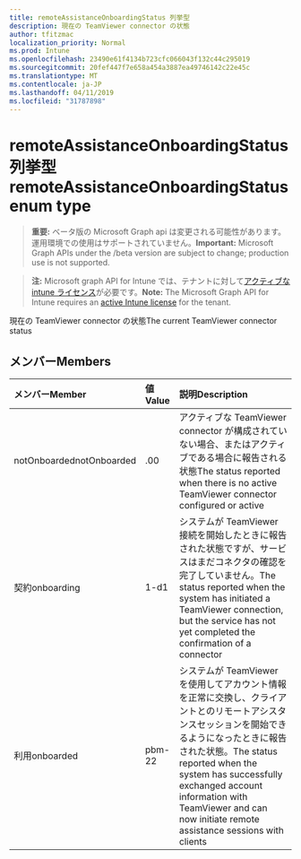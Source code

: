 ```yaml
---
title: remoteAssistanceOnboardingStatus 列挙型
description: 現在の TeamViewer connector の状態
author: tfitzmac
localization_priority: Normal
ms.prod: Intune
ms.openlocfilehash: 23490e61f4134b723cfc066043f132c44c295019
ms.sourcegitcommit: 20fef447f7e658a454a3887ea49746142c22e45c
ms.translationtype: MT
ms.contentlocale: ja-JP
ms.lasthandoff: 04/11/2019
ms.locfileid: "31787898"
---
```

# <a name="remoteassistanceonboardingstatus-enum-type"></a><span data-ttu-id="b4fbf-103">remoteAssistanceOnboardingStatus 列挙型</span><span class="sxs-lookup"><span data-stu-id="b4fbf-103">remoteAssistanceOnboardingStatus enum type</span></span>

> <span data-ttu-id="b4fbf-104">**重要:** ベータ版の Microsoft Graph api は変更される可能性があります。運用環境での使用はサポートされていません。</span><span class="sxs-lookup"><span data-stu-id="b4fbf-104">**Important:** Microsoft Graph APIs under the /beta version are subject to change; production use is not supported.</span></span>

> <span data-ttu-id="b4fbf-105">**注:** Microsoft graph API for Intune では、テナントに対して[アクティブな intune ライセンス](https://go.microsoft.com/fwlink/?linkid=839381)が必要です。</span><span class="sxs-lookup"><span data-stu-id="b4fbf-105">**Note:** The Microsoft Graph API for Intune requires an [active Intune license](https://go.microsoft.com/fwlink/?linkid=839381) for the tenant.</span></span>

<span data-ttu-id="b4fbf-106">現在の TeamViewer connector の状態</span><span class="sxs-lookup"><span data-stu-id="b4fbf-106">The current TeamViewer connector status</span></span>

## <a name="members"></a><span data-ttu-id="b4fbf-107">メンバー</span><span class="sxs-lookup"><span data-stu-id="b4fbf-107">Members</span></span>
|<span data-ttu-id="b4fbf-108">メンバー</span><span class="sxs-lookup"><span data-stu-id="b4fbf-108">Member</span></span>|<span data-ttu-id="b4fbf-109">値</span><span class="sxs-lookup"><span data-stu-id="b4fbf-109">Value</span></span>|<span data-ttu-id="b4fbf-110">説明</span><span class="sxs-lookup"><span data-stu-id="b4fbf-110">Description</span></span>|
|:---|:---|:---|
|<span data-ttu-id="b4fbf-111">notOnboarded</span><span class="sxs-lookup"><span data-stu-id="b4fbf-111">notOnboarded</span></span>|<span data-ttu-id="b4fbf-112">.0</span><span class="sxs-lookup"><span data-stu-id="b4fbf-112">0</span></span>|<span data-ttu-id="b4fbf-113">アクティブな TeamViewer connector が構成されていない場合、またはアクティブである場合に報告される状態</span><span class="sxs-lookup"><span data-stu-id="b4fbf-113">The status reported when there is no active TeamViewer connector configured or active</span></span>|
|<span data-ttu-id="b4fbf-114">契約</span><span class="sxs-lookup"><span data-stu-id="b4fbf-114">onboarding</span></span>|<span data-ttu-id="b4fbf-115">1-d</span><span class="sxs-lookup"><span data-stu-id="b4fbf-115">1</span></span>|<span data-ttu-id="b4fbf-116">システムが TeamViewer 接続を開始したときに報告された状態ですが、サービスはまだコネクタの確認を完了していません。</span><span class="sxs-lookup"><span data-stu-id="b4fbf-116">The status reported when the system has initiated a TeamViewer connection, but the service has not yet completed the confirmation of a connector</span></span>|
|<span data-ttu-id="b4fbf-117">利用</span><span class="sxs-lookup"><span data-stu-id="b4fbf-117">onboarded</span></span>|<span data-ttu-id="b4fbf-118">pbm-2</span><span class="sxs-lookup"><span data-stu-id="b4fbf-118">2</span></span>|<span data-ttu-id="b4fbf-119">システムが TeamViewer を使用してアカウント情報を正常に交換し、クライアントとのリモートアシスタンスセッションを開始できるようになったときに報告された状態。</span><span class="sxs-lookup"><span data-stu-id="b4fbf-119">The status reported when the system has successfully exchanged account information with TeamViewer and can now initiate remote assistance sessions with clients</span></span>|





